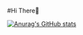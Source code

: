 #Hi There👋


[![Anurag's GitHub stats](https://github-readme-stats.vercel.app/api?username=samurai0lava)](https://github.com/anuraghazra/github-readme-stats)
